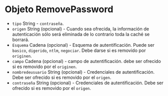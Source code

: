 # Objeto RemovePassword

* `tipo` String - `contraseña`.
* `origen` String (opcional) - Cuando sea ofrecida, la información de autenticación sólo será eliminada de lo contrario toda la caché se borrará.
* `Esquema` Cadena (opcional) - Esquema de autentificación. Puede ser `basico`, `digerido`, `ntlm`, `negociar`. Debe darse si es removido por `originen`.
* `campo` Cadena (opcional) - campo de autentificación. debe ser ofrecido si es removido por el `originen`.
* `nombredeusuario` String (opcional) - Credenciales de autentificación. Debe ser ofrecido si es removido por el `origen`.
* `contraseña` String (opcional) - Credenciales de autentificación. Debe ser ofrecido si es removido por el `origen`.